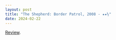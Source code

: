 ```yaml
---
layout: post
title: "The Shepherd: Border Patrol, 2008 - ★★½"
date: 2024-02-22
---
```


[Review](https://letterboxd.com/pavlesap/film/the-shepherd-border-patrol/).
